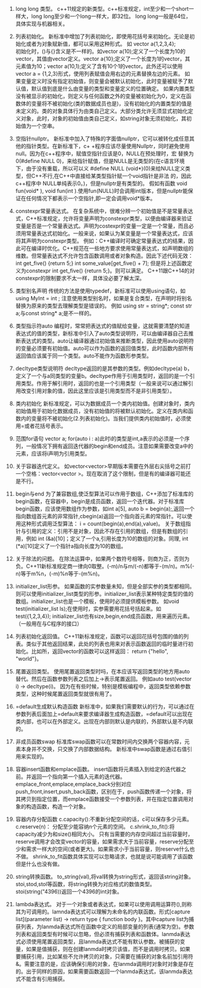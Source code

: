 1. long long 类型。
    c++11规定的新类型。c++标准规定，int至少和一个short一样大，long long至少和一个long一样大，即32位。 long long一般是64位，具体实现与机器相关。

2. 列表初始化。
    新标准中增加了列表初始化，即使用花括号来初始化。无论是初始化或者为对象赋新值，都可以采用这种形式。
    如  vector<int> a{1,2,3,4};  
    初始化时，()与{}含义是不一样的。如vector<int> a(10);定义了一个长度为10的vector，其值由vector定义。vector<int> a{10};定义了一个长度为1的vector，其元素值为10；vector<int> a(10,1);定义了含有10个1的vector。此外还可以使用vector<int> a = {1,2,3}形式，使用列表赋值会用右边的元素替换左边的元素。
    如果变量定义时没有指定初始值，则变量会被默认初始化，此时变量被赋予了默认值，默认值到底是什么由变量的类型和变量定义的位置确定。
    如果内置类型没有被显示的初始化，则定义与任何函数之外的变量被初始化为0，定义在函数体的变量将不被初始化(类的数据成员也是)，没有初始化的内置类型的值是未定义的。类的对象具体行为由类自己定义。大部分类允许无须显式初始化定义对象，此时，对象的初始值由类自己定义，如string对象无须初始化，其初始值为一个空串。

3. 空指针nullptr。
    新标准中加入了特殊的字面值nullptr，它可以被转化成任意其他的指针类型。在新标准下，c+       +程序应该尽量使用Nullptr，同时避免使用null。因为在c++程序中，赋值空指针应该是0，NULL在预处理时，宏      替换为0(#define NULL 0)，来给指针赋值，但是NULL是无类型的(在c语言环境下，由于没有重载，所以可以义      #define NULL  (void*)(0)来给NULL定义类型，但C++不行,在C++中直接给某类型指针赋一个void指针是非法   的，因此c++程序中 NULL单纯表示0。)，但是nullptr是有类型的。
    假如有函数 void fun(void* ), void fun(int ).使用fun(NULL)时会调用int版本，但是nullptr能保证在任何情况下都表示一个空指针,即一定会调用void*版本。

4. constexpr常量表达式。
    在复杂系统中，很难分辨一个初始值是不是常量表达式，C++标准规定，允许将变量声明为constexpr类型，以便由编译器来验证变量是否是一个常量表达式。声明为costexpr的变量一定是一个常量，而且必须用常量表达式初始化。一般来说，如果认为某变量是一个常量表达式，应该将其声明为constexpr类型。
    例如：C++编译时可确定常量表达式的结果，因此可在编译时优化。C++规范在一些地方要求使用常量表达式，如声明数组的维数。但常量表达式不允许包含函数调用或者对象构造。因此下述代码无效：
    int get_five() {return 5;}
    int some_value[get_five() + 7];
    但是将上述函数定义为constexpr int get_five() {return 5;}。则可以满足。
    C++11跟C++14的对constexpr的限制要求不太一样，具体没必要了解太深。

5. 类型别名声明
    传统的方法是使用typedef，新标准可以使用using语句，如using MyInt = int ;
    注意使用类型别名时，如果是复合类型，在声明时将别名替换为原来的类型去理解类型是错误的。
    例如 using str = string*; const str a;与const string* a;是不一样的。

6. 类型指示符auto
    编程时，常常把表达式的值赋给变量，这就需要清楚的知道表达式的值的类型，新标准中引入了auto类型说明符，可以由编译器自己去推断表达式的类型。auto让编译器通过初始值来推断类型，因此使用auto说明符的变量必须要有初始值。auto可以作为函数的返回值类型，此时函数内部所有返回值应该属于同一个类型。auto不能作为函数形参类型。

7. decltype类型说明符
    decltype返回的是其参数的类型。例如decltype(a) b，定义了一个与a同类型的变量b。decltype作用于引用类型时，返回的是一个引用类型。作用于解引用时，返回的也是一个引用类型（一般来说可以通过解引用改变引用对象的值，因此这里应该是引用类型而不是非引用类型）。

8. 类内初始化
    新标准规定，可以为数据成员一个类内初始值。创建对象时，类内初始值用于初始化数据成员，没有初始值的将被默认初始化。定义在类内和函数内的变量将不被初始化(2.列表初始化)。当我们提供类内初始值时，必须使用=或者花括号表示。

9. 范围for语句
    vector<int> a;
    for(auto i : a)此时i的类型是int,a表示的必须是一个序列，一般情况下拥有返回迭代器的begin和end成员。注意如果需要改变a中的元素，应该将i声明为引用类型。

10. 关于容器迭代定义。
    如vector<vector<int>>早期版本需要在外层右尖括号之前打一个空格：vector<vector<int> >。现在取消了这个限制，但是有的编译器可能还是不行。

11. begin与end
    为了兼容数组,使泛型算法可以作用于数组，C++添加了标准库的begin函数，在容器中，begin是成员函数，返回一个迭代器。对于标准库begin函数，应该使用数组作为参数，如int a[5], auto b = begin(a);,返回一个指向数组首元素的非常指针,cbegin(a)返回一个指向首元素的常指针。可以使用这种形式调用泛型算法： i = count(begin(a),end(a),value)。
    关于数组指针与引用的定义：引用不是对象，因此不存在引用的数组，但是有数组的引用，例如 int (&a)[10]；定义了一个a,引用长度为10的数组的对象。同理, int (*a)[10]定义了一个指针a指向长度为10的数组。

12. 关于除法的问题。
    在除法运算中，如果两个数符号相等，则商为正，否则为负。C++11新标准规定商一律向0取整。(-m)/n与m/(-n)都等于-(m/n)。m%(-n)等于m%n，(-m)%n等于-(m%n)。

13. initializer_list形参。
    如果函数的实参数量未知，但是全部实参的类型都相同。则可以使用initializer_list类型的形参。initializer_list表示某种特定类型的值的数组。initializer_list也是一个模板，使用时必须提供模板参数。
    如void test(initializer_list<int> ls);在使用时，实参需要用花括号括起来。如test({1,2,3,4});
    initializer_list也有size,begin,end成员函数，用来遍历元素。
    （一般用在与C程序的接口）

14. 列表初始化返回值。
    C++11新标准规定，函数可以返回花括号包围的值的列表。类似于其他返回结果，此处的列表也用来对表示函数返回的临时量进行初始化。比如所，返回vector<string>的函数可以这样返回： return {"hello", "world"}。

15. 尾置返回类型。
    使用尾置返回类型时吗，在本应该写返回类型的地方用auto替代。然后在函数参数列表之后加上->表示尾置返回。
    例如auto test(vector<int> i) -> decltype(i)。
    因为在有些时候，特别是模板编程中，返回类型依赖参数类型，这种时候尾置返回类型就很有用了。

16. =default生成默认构造函数
    新标准中，如果我们需要默认的行为，可以通过在参数列表后面加上=default来要求编译器生成构造函数，=default可以出现在类内部，也可以在外部定义。出现在内部则默认是内联的，外部默认是不内联的。

17. 非成员函数swap
    标准库swap函数可以在常数时间内交换两个容器内容，元素本身并不交换，只交换了内部数据结构。
    新标准中swap函数是通过右值引用来实现的。

18. 容器insert函数和emplace函数。
    insert函数将元素插入到给定的迭代器之前。并返回一个指向第一个插入元素的迭代器。
    emplace_front,emplace,emplace_back分别对应push_front,insert,push_back函数，区别在于，push函数传递一个对象，将其拷贝到指定位置，而emplace函数接受一个参数列表，并在指定位置调用对象的构造函数，构造一个对象。

19. 容器内存分配函数
    c.capacity():不重新分配空间的话，c可以保存多少元素。
    c.reserve(n)： 分配至少能容纳n个元素的空间。
    c.shrink_to_fit():将capacity减少为和size()相同大小。
    只有当需要的内存空间超过当前容量时，reserve调用才会改变vector的容量，如果需求大于当前容量，reserve分配至少和需求一样大的空间(或者更大)。如果需求小于当前容量，则reserve什么也不做。
    shrink_to_fit函数具体实现可以忽略请求，也就是说可能调用了该函数但是什么也没有做。

20. string转换函数。
    to_string(val),将val转换为string形式，返回该string对象。
    stoi,stod,stol等函数，将string转换为对应格式的数值类型。stoi(string("4396))返回一个4396的int对象。

21. lambda表达式。
    对于一个对象或者表达式，如果可以使用调用运算符(),则称其为可调用的。lamnda表达式可以理解为未命名的内联函数。形式[capture list](parameter list) -> return type { function body }。其中capture list为捕获列表，为lanmda表达式所在函数中定义的局部变量的列表(通常为空)。参数列表和返回类型有时候可以忽略，但必须有捕获列表和函数体。lanmda表达式必须使用尾置返回类型，且lanmda表达式不能有默认参数。被捕获的变量，如果是值捕获，则在创建lanmda时拷贝该值，而不是调用时拷贝。如果要捕获引用，比如某些不允许拷贝的对象，只需要在捕获的对象名前加引用符&。需要注意的是，应该确保引用的对象，在lanmda调用时对象时对象是存在的。出于同样的原因，如果需要函数返回一个lanmda表达式，该lanmda表达式不能含有引用捕获。
    